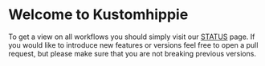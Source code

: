 # Welcome to Kustomhippie

To get a view on all workflows you should simply visit our [STATUS][status]
page. If you would like to introduce new features or versions feel free to open
a pull request, but please make sure that you are not breaking previous
versions.

[status]: https://github.com/kustomhippie/.github/blob/master/STATUS.md

